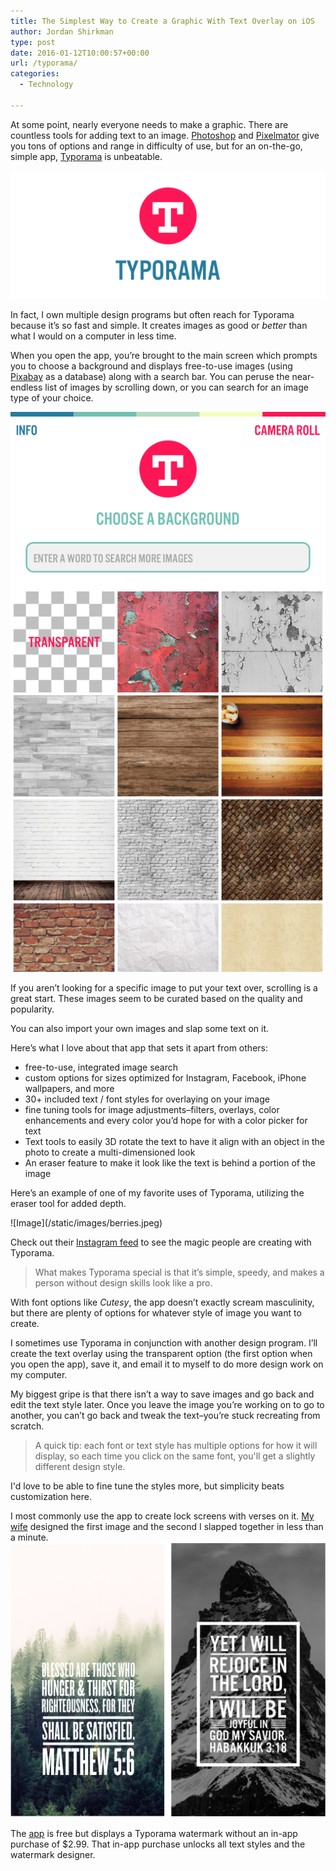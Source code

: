 ```yaml
---
title: The Simplest Way to Create a Graphic With Text Overlay on iOS
author: Jordan Shirkman
type: post
date: 2016-01-12T10:00:57+00:00
url: /typorama/
categories:
  - Technology

---
```

At some point, nearly everyone needs to make a graphic. There are countless tools for adding text to an image. [Photoshop][1] and [Pixelmator](https://itunes.apple.com/us/app/pixelmator/id407963104?mt=12&at=11l4uNett) give you tons of options and range in difficulty of use, but for an on-the-go, simple app, [Typorama](https://itunes.apple.com/us/app/typorama-typography-generator/id978659937?mt=8&at=11l4uNett) is unbeatable.

![Image](/static/images/typorama-logo.jpeg) 

In fact, I own multiple design programs but often reach for Typorama because it’s so fast and simple. It creates images as good or _better_ than what I would on a computer in less time.

When you open the app, you’re brought to the main screen which prompts you to choose a background and displays free-to-use images (using [Pixabay](https://pixabay.com) as a database) along with a search bar. You can peruse the near-endless list of images by scrolling down, or you can search for an image type of your choice.

![Image](/static/images/typorama-main-screen.jpeg) 

If you aren’t looking for a specific image to put your text over, scrolling is a great start. These images seem to be curated based on the quality and popularity.

You can also import your own images and slap some text on it.

Here’s what I love about that app that sets it apart from others:

  * free-to-use, integrated image search
  * custom options for sizes optimized for Instagram, Facebook, iPhone wallpapers, and more
  * 30+ included text / font styles for overlaying on your image
  * fine tuning tools for image adjustments–filters, overlays, color enhancements and every color you’d hope for with a color picker for text
  * Text tools to easily 3D rotate the text to have it align with an object in the photo to create a multi-dimensioned look
  * An eraser feature to make it look like the text is behind a portion of the image

<p style="text-align: left;">
  Here’s an example of one of my favorite uses of Typorama, utilizing the eraser tool for added depth.
</p>

<p style="text-align: left;">
  ![Image](/static/images/berries.jpeg)
</p>

<p style="text-align: left;">
  Check out their <a href="https://www.instagram.com/typoramaapp/">Instagram feed</a> to see the magic people are creating with Typorama.
</p>



> <p style="text-align: left;">
>   What makes Typorama special is that it’s simple, speedy, and makes a person without design skills look like a pro.
> </p>

With font options like _Cutesy_, the app doesn’t exactly scream masculinity, but there are plenty of options for whatever style of image you want to create.

I sometimes use Typorama in conjunction with another design program. I’ll create the text overlay using the transparent option (the first option when you open the app), save it, and email it to myself to do more design work on my computer.

My biggest gripe is that there isn’t a way to save images and go back and edit the text style later. Once you leave the image you’re working on to go to another, you can’t go back and tweak the text–you’re stuck recreating from scratch.

> A quick tip: each font or text style has multiple options for how it will display, so each time you click on the same font, you'll get a slightly different design style.

I'd love to be able to fine tune the styles more, but simplicity beats customization here.

I most commonly use the app to create lock screens with verses on it. [My wife](http://nikishirkman.com) designed the first image and the second I slapped together in less than a minute.  
![Image](/static/images/vereses.jpeg) 

The [app](https://itunes.apple.com/us/app/typorama-typography-generator/id978659937?mt=8&at=11l4uNett) is free but displays a Typorama watermark without an in-app purchase of $2.99. That in-app purchase unlocks all text styles and the watermark designer.

 [1]: www.photoshop.com/products